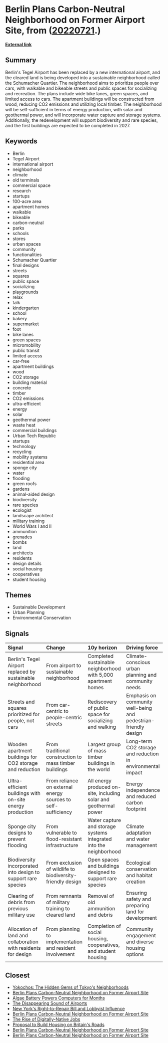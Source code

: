 # __Berlin Plans Carbon-Neutral Neighborhood on Former Airport Site__, from ([20220721](https://kghosh.substack.com/p/20220721).)

__[External link](https://www.fastcompany.com/90769791/an-abandoned-berlin-airport-is-being-transformed-into-climate-neutral-car-free-neighborhood?utm_source=substack&utm_medium=email)__



## Summary

Berlin's Tegel Airport has been replaced by a new international airport, and the cleared land is being developed into a sustainable neighborhood called the Schumacher Quartier. The neighborhood aims to prioritize people over cars, with walkable and bikeable streets and public spaces for socializing and recreation. The plans include wide bike lanes, green spaces, and limited access to cars. The apartment buildings will be constructed from wood, reducing CO2 emissions and utilizing local timber. The neighborhood will be self-sufficient in terms of energy production, with solar and geothermal power, and will incorporate water capture and storage systems. Additionally, the redevelopment will support biodiversity and rare species, and the first buildings are expected to be completed in 2027.

## Keywords

* Berlin
* Tegel Airport
* international airport
* neighborhood
* climate
* old terminals
* commercial space
* research
* startups
* 100-acre area
* apartment homes
* walkable
* bikeable
* carbon-neutral
* parks
* schools
* stores
* urban spaces
* community
* functionalities
* Schumacher Quartier
* final designs
* streets
* squares
* public space
* socializing
* playgrounds
* relax
* talk
* kindergarten
* school
* bakery
* supermarket
* foot
* bike lanes
* green spaces
* micromobility
* public transit
* limited access
* car-free
* apartment buildings
* wood
* CO2 storage
* building material
* concrete
* timber
* CO2 emissions
* ultra-efficient
* energy
* solar
* geothermal power
* waste heat
* commercial buildings
* Urban Tech Republic
* startups
* technology
* recycling
* mobility systems
* residential area
* sponge city
* water
* flooding
* green roofs
* gardens
* animal-aided design
* biodiversity
* rare species
* ecologist
* landscape architect
* military training
* World Wars I and II
* ammunition
* grenades
* bombs
* land
* architects
* residents
* design details
* social housing
* cooperatives
* student housing

## Themes

* Sustainable Development
* Urban Planning
* Environmental Conservation

## Signals

| Signal                                                         | Change                                                       | 10y horizon                                                        | Driving force                                                   |
|:---------------------------------------------------------------|:-------------------------------------------------------------|:-------------------------------------------------------------------|:----------------------------------------------------------------|
| Berlin's Tegel Airport replaced by sustainable neighborhood    | From airport to sustainable neighborhood                     | Completed sustainable neighborhood with 5,000 apartment homes      | Climate-conscious urban planning and community needs            |
| Streets and squares prioritized for people, not cars           | From car-centric to people-centric streets                   | Rediscovery of public space for socializing and walking            | Emphasis on community well-being and pedestrian-friendly design |
| Wooden apartment buildings for CO2 storage and reduction       | From traditional construction to mass timber buildings       | Largest group of mass timber buildings in the world                | Long-term CO2 storage and reduction in environmental impact     |
| Ultra-efficient buildings with on-site energy production       | From reliance on external energy sources to self-sufficiency | All energy produced on-site, including solar and geothermal power  | Energy independence and reduced carbon footprint                |
| Sponge city designs to prevent flooding                        | From vulnerable to flood-resistant infrastructure            | Water capture and storage systems integrated into the neighborhood | Climate adaptation and water management                         |
| Biodiversity incorporated into design to support rare species  | From exclusion of wildlife to biodiversity-friendly design   | Open spaces and buildings designed to support rare species         | Ecological conservation and habitat creation                    |
| Clearing of debris from previous military use                  | From remnants of military training to cleared land           | Removal of old ammunition and debris                               | Ensuring safety and preparing land for development              |
| Allocation of land and collaboration with residents for design | From planning to implementation and resident involvement     | Completion of social housing, cooperatives, and student housing    | Community engagement and diverse housing options                |

## Closest

* [Yokochos: The Hidden Gems of Tokyo's Neighborhoods](81bce8483d29b043747e3f6a32895c7f)
* [Berlin Plans Carbon-Neutral Neighborhood on Former Airport Site](5152a8f61434482ebe5faecae9e14b28)
* [Algae Battery Powers Computers for Months](9559f29e7d2ffd92fae98e95a62d0169)
* [The Disappearing Sound of Airports](43b34610cef64430328e6a5f05bbf51c)
* [New York's Right-to-Repair Bill and Lobbyist Influence](c43f57be38bbfef16e25047b07cd9d5d)
* [Berlin Plans Carbon-Neutral Neighborhood on Former Airport Site](5152a8f61434482ebe5faecae9e14b28)
* [The Rise of Digitally-Native Jobs](958440479631741e825e5e27207d7a94)
* [Proposal to Build Housing on Britain's Roads](ded1777047211d0d3ff73ccb83141baa)
* [Berlin Plans Carbon-Neutral Neighborhood on Former Airport Site](5152a8f61434482ebe5faecae9e14b28)
* [Berlin Plans Carbon-Neutral Neighborhood on Former Airport Site](5152a8f61434482ebe5faecae9e14b28)